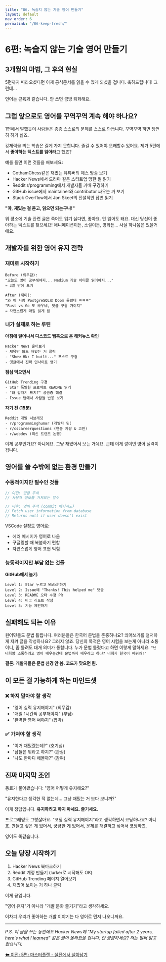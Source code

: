 ```yaml
---
title: "06. 녹슬지 않는 기술 영어 만들기"
layout: default
nav_order: 6
permalink: "/06-keep-fresh/"
---
```


# 6편: 녹슬지 않는 기술 영어 만들기

## 3개월의 마법, 그 후의 현실

5편까지 따라오셨다면 이제 공식문서를 읽을 수 있게 되셨을 겁니다. 축하드립니다! 그런데...

언어는 근육과 같습니다. 안 쓰면 금방 퇴화해요.

## 그럼 앞으로도 영어를 꾸역꾸역 계속 해야 하나요?

1편에서 말했듯이 사람들은 종종 스스로의 문제를 스스로 만듭니다. 꾸역꾸역 하면 당연히 하기 싫죠.

강제력을 띄는 학습은 길게 가지 못합니다. 즐길 수 있어야 오래할수 있어요. 제가 5편에서 **좋아하는 텍스트를 읽어라**고 했죠?

예를 들면 이런 것들을 해보세요:
- GothamChess같은 재밌는 유튜버의 체스 방송 보기
- Hacker News에서 드라마 같은 스타트업 망한 썰 읽기
- Reddit r/programming에서 개발자들 키배 구경하기
- GitHub issue에서 maintainer와 contributor 싸우는 거 보기
- Stack Overflow에서 Jon Skeet의 전설적인 답변 읽기

**"아, 재밌는 걸 듣고, 읽으면 되는구나!"**

뭐 평소에 기술 관련 글은 죽어도 읽기 싫다면, 좋아요. 안 읽어도 돼요.
대신 당신이 좋아하는 텍스트를 찾으세요! 애니메이션이든, 소설이든, 영화든... 사실 하나쯤은 있을거에요.

## 개발자를 위한 영어 유지 전략

### 재미로 시작하기
```
Before (의무감):
"오늘도 영어 공부해야지... Medium 기술 아티클 읽어야지..."
→ 3일 만에 포기

After (재미):
"와 이 사람 PostgreSQL로 Doom 돌렸대 ㅋㅋㅋ"
"Rust vs Go 또 싸우네, 댓글 구경 가야지"
→ 자연스럽게 매일 읽게 됨
```

### 내가 실제로 하는 루틴

**아침에 일어나서 디스코드 웹훅으로 온 해커뉴스 확인**
```
Hacker News 훑어보기
- 제목만 봐도 재밌는 거 클릭
- "Show HN: I built..." 포스트 구경
- 댓글에서 진짜 인사이트 얻기
```

**점심 먹으면서**
```
GitHub Trending 구경
- Star 폭발한 프로젝트 README 읽기
- "왜 갑자기 뜨지?" 궁금증 해결
- Issue 탭에서 사람들 반응 보기
```

**자기 전 (15분)**
```
Reddit 개발 서브레딧
- r/programminghumor (개발자 밈)
- r/cscareerquestions (연봉 자랑 & 고민)
- r/webdev (최신 트렌드 논쟁)
```

이게 공부인가요? 아니에요. 그냥 재밌어서 보는 거예요. 근데 이게 쌓이면 영어 실력이 됩니다.

## 영어를 쓸 수밖에 없는 환경 만들기

### 수동적이지만 필수인 것들
```javascript
// 이전: 한글 주석
// 사용자 정보를 가져오는 함수

// 이후: 영어 주석 (commit 메시지도)
// Fetch user information from database
// Returns null if user doesn't exist
```

VSCode 설정도 영어로:
- 에러 메시지가 영어로 나옴
- 구글링할 때 복붙하기 편함
- 자연스럽게 영어 표현 익힘

### 능동적이지만 부담 없는 것들

**GitHub에서 놀기**:
```
Level 1: Star 누르고 Watch하기
Level 2: Issue에 "Thanks! This helped me" 댓글
Level 3: README 오타 수정 PR
Level 4: 버그 리포트 작성
Level 5: 기능 제안하기
```


## 실패해도 되는 이유

원어민들도 문법 틀립니다. 여러분들은 한국어 문법을 존중하나요? 띄어쓰기를 철저하게 지켜 글을 작성하나요? 그러지 않죠.
당신의 목적은 영어 시험을 보는게 아니라 소통이니, 좀 틀려도 대개 의미가 통합니다.
누가 문법 틀렸다고 하면 이렇게 말하세요. `"난 너희랑 소통하려고 영어 배우는건데 문법까지 배우라고 하냐? 너희가 한국어 배워와!"`

**결론: 개발자들은 문법 신경 안 씀. 코드가 맞으면 됨.**

## 이 모든 걸 가능하게 하는 마인드셋

### ❌ 하지 말아야 할 생각
- "영어 실력 유지해야지" (의무감)
- "매일 1시간씩 공부해야지" (부담)
- "완벽한 영어 써야지" (압박)

### ✅ 가져야 할 생각
- "이거 재밌겠는데?" (호기심)
- "남들은 뭐라고 하지?" (관심)
- "나도 한마디 해볼까?" (참여)


## 진짜 마지막 조언

동료가 물어봤습니다:
"영어 어떻게 유지해요?"

"유지한다고 생각한 적 없는데... 그냥 재밌는 거 보다 보니까?"

이게 정답입니다. **유지하려고 하지 마세요. 즐기세요.**

프로그래밍도 그렇잖아요. "코딩 실력 유지해야지"라고 생각하면서 코딩하나요? 아니죠. 만들고 싶은 게 있어서, 궁금한 게 있어서, 문제를 해결하고 싶어서 코딩하죠.

영어도 똑같습니다.

## 오늘 당장 시작하기

1. Hacker News 북마크하기
2. Reddit 계정 만들기 (lurker로 시작해도 OK)
3. GitHub Trending 페이지 열어보기
4. 재밌어 보이는 거 하나 클릭

이게 끝입니다. 

"영어 유지"가 아니라 "개발 문화 즐기기"라고 생각하세요.

어차피 우리가 좋아하는 개발 이야기는 다 영어로 먼저 나오니까요.

---

*P.S. 이 글을 쓰는 동안에도 Hacker News에 "My startup failed after 2 years, here's what I learned" 같은 글이 올라왔을 겁니다. 안 궁금하세요? 저는 벌써 읽고 왔습니다.*

[⬅ 이전: 5편: 마스터플랜 - 실전에서 살아남기](/05-masterplan/)